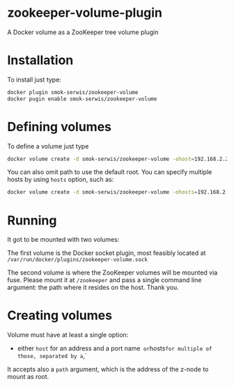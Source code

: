 # zookeeper-volume-plugin
A Docker volume as a ZooKeeper tree volume plugin

# Installation

To install just type:

```bash
docker plugin smok-serwis/zookeeper-volume
docker pugin enable smok-serwis/zookeeper-volume
```

# Defining volumes

To define a volume just type

```bash
docker volume create -d smok-serwis/zookeeper-volume -ohost=192.168.2.237 -opath=/zk-child zookeeper
```

You can also omit path to use the default root.
You can specify multiple hosts by using `hosts` option, such as:

```bash
docker volume create -d smok-serwis/zookeeper-volume -ohosts=192.168.2.237,192.168.2.238:2000 zookeeper
```

# Running

It got to be mounted with two volumes:

The first volume is the Docker socket plugin, most feasibly
located at `/var/run/docker/plugins/zookeeper-volume.sock`

The second volume is where the ZooKeeper volumes will be mounted via fuse.
Please mount it at `/zookeeper` and pass a single command line argument:
the path where it resides on the host. Thank you.

# Creating volumes

Volume must have at least a single option:

* either `host` for an address and a port name` 
  or `hosts` for multiple of those, separated by a `,`

It accepts also a `path` argument, which is the address of the z-node to 
mount as root.
